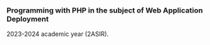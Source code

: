 ### Programming with PHP in the subject of Web Application Deployment
2023-2024 academic year (2ASIR).
